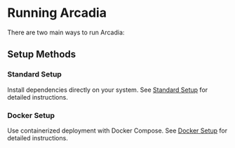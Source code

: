 # Running Arcadia

There are two main ways to run Arcadia:

## Setup Methods

### Standard Setup
Install dependencies directly on your system. See [Standard Setup](run-standard.md) for detailed instructions.

### Docker Setup  
Use containerized deployment with Docker Compose. See [Docker Setup](run-docker.md) for detailed instructions.
